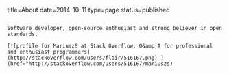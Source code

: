 title=About
date=2014-10-11
type=page
status=published
~~~~~~

Software developer, open-source enthusiast and strong believer in open standards.

[![profile for MariuszS at Stack Overflow, Q&amp;A for professional and enthusiast programmers](http://stackoverflow.com/users/flair/516167.png) ](href="http://stackoverflow.com/users/516167/mariuszs)